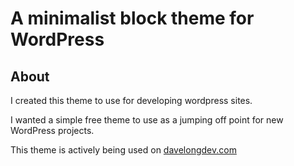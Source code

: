 # A minimalist block theme for WordPress

## About

I created this theme to use for developing wordpress sites.

I wanted a simple free theme to use as a jumping off point for new WordPress projects.

This theme is actively being used on [davelongdev.com](https://davelongdev.com)
